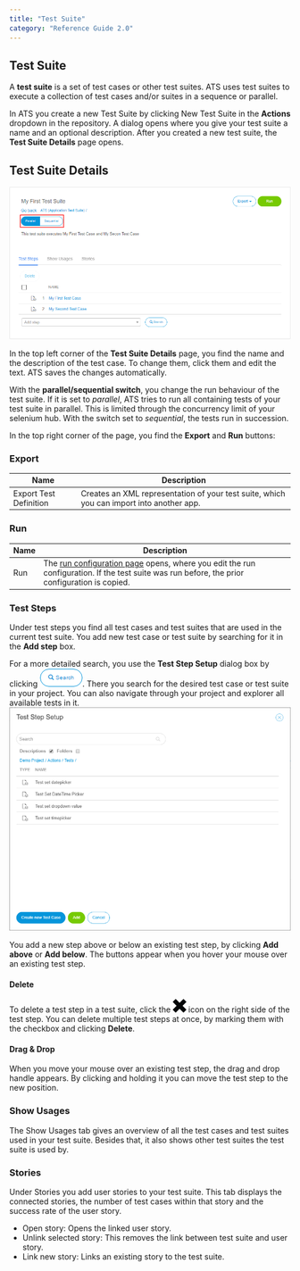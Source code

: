 ```yaml
---
title: "Test Suite"
category: "Reference Guide 2.0"
---
```


## Test Suite

A **test suite** is a set of test cases or other test suites. ATS uses test suites to execute a collection of test cases and/or suites in a sequence or parallel.

In ATS you create a new Test Suite by clicking New Test Suite in the **Actions** dropdown in the repository.
A dialog opens where you give your test suite a name and an optional description. After you created a new test suite, the **Test Suite Details** page opens.

## Test Suite Details

![Edit Test Suite](attachments/test/test-suite-details.png)

In the top left corner of the **Test Suite Details** page, you find the name and the description of the test case.  To change them, click them and edit the text. ATS saves the changes automatically.

With the **parallel/sequential switch**, you change the run behaviour of the test suite. If it is set to _parallel_, ATS tries to run all containing tests of your test suite in parallel. This is limited through the concurrency limit of your selenium hub. With the switch set to _sequential_, the tests run in succession.

In the top right corner of the page, you find the **Export** and **Run** buttons:

### Export

| Name                   | Description                              |
| ---------------------- | ---------------------------------------- |
| Export Test Definition | Creates an XML representation of your test suite, which you can import into another app. |

### Run

| Name                   | Description                              |
| ---------------------- | ---------------------------------------- |
| Run                    | The [run configuration page](test-run) opens, where you edit the run configuration. If the test suite was run before, the prior configuration is copied. |

### Test Steps

Under test steps you find all test cases and test suites that are used in the current test suite. You add new test case or test suite by searching for it in the **Add step** box.

For a more detailed search, you use the **Test Step Setup** dialog box by clicking ![](attachments/test/action-search-dialog.png). There you search for the desired test case or test suite in your project. You can also navigate through your project and explorer all available tests in it. ![](attachments/test/TestStepCaseSearch.png)

You add a new step above or below an existing test step, by clicking **Add above** or **Add below**. The buttons appear when you hover your mouse over an existing test step.

#### Delete

To delete a test step in a test suite, click the ![](attachments/test/delete-2.png) icon on the right side of the test step.
You can delete multiple test steps at once, by marking them with the checkbox and clicking **Delete**.

#### Drag & Drop

When you move your mouse over an existing test step, the drag and drop handle appears. By clicking and holding it you can move the test step to the new position.

### Show Usages

The Show Usages tab gives an overview of all the test cases and test suites used in your test suite. Besides that, it also shows other test suites the test suite is used by.

### Stories

Under Stories you add user stories to your test suite. This tab displays the connected stories, the number of test cases within that story and the success rate of the user story.

- Open story:  Opens the linked user story.
- Unlink selected story: This removes the link between test suite and user story.
- Link new story: Links an existing story to the test suite.